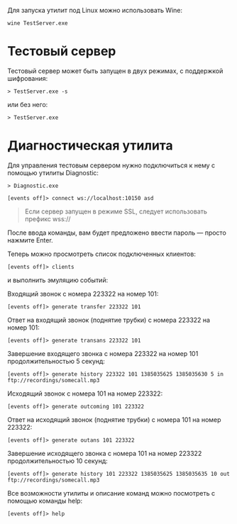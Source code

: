 Для запуска утилит под Linux можно использовать Wine:

	wine TestServer.exe

Тестовый сервер
===============

Тестовый сервер может быть запущен в двух режимах, с поддержкой шифрования:

	> TestServer.exe -s

или без него:

	> TestServer.exe

Диагностическая утилита
=======================

Для управления тестовым сервером нужно подключиться к нему с помощью утилиты Diagnostic:

	> Diagnostic.exe

	[events off]> connect ws://localhost:10150 asd

> Если сервер запущен в режиме SSL, следует использовать префикс wss://
	
После ввода команды, вам будет предложено ввести пароль — просто нажмите Enter.

Теперь можно просмотреть список подключенных клиентов:

	[events off]> clients

и выполнить эмуляцию событий:

Входящий звонок с номера 223322 на номер 101:

	[events off]> generate transfer 223322 101

Ответ на входящий звонок (поднятие трубки) с номера 223322 на номер 101:

	[events off]> generate transans 223322 101
	
Завершение входящего звонка с номера 223322 на номер 101 продолжительностью 5 секунд:

	[events off]> generate history 223322 101 1385035625 1385035630 5 in ftp://recordings/somecall.mp3

Исходящий звонок с номера 101 на номер 223322:

	[events off]> generate outcoming 101 223322

Ответ на исходящий звонок (поднятие трубки) с номера 101 на номер 223322:

	[events off]> generate outans 101 223322
	
Завершение исходящего звонка с номера 101 на номер 223322 продолжительностью 10 секунд:

	[events off]> generate history 101 223322 1385035625 1385035635 10 out ftp://recordings/somecall.mp3


Все возможности утилиты и описание команд можно посмотреть с помощью команды help:

	[events off]> help
	
